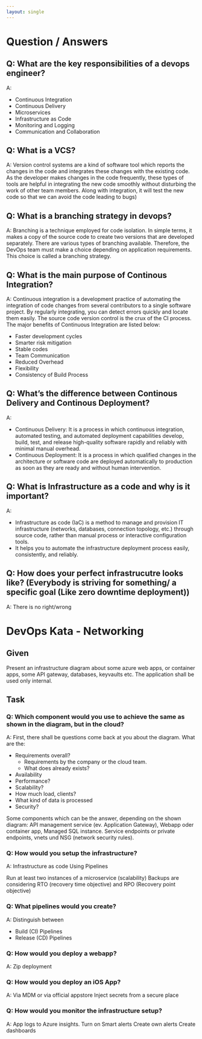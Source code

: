 ```yaml
---
layout: single
---
```


# Question / Answers
## Q: What are the key responsibilities of a devops engineer?

A:
* Continuous Integration
* Continuous Delivery
* Microservices
* Infrastructure as Code
* Monitoring and Logging
* Communication and Collaboration

## Q: What is a VCS?
A: Version control systems are a kind of software tool which reports the changes in the code and integrates these changes with the existing code. As the developer makes changes in the code frequently, these types of tools are helpful in integrating the new code smoothly without disturbing the work of other team members. Along with integration, it will test the new code so that we can avoid the code leading to bugs)

## Q: What is a branching strategy in devops?
A: Branching is a technique employed for code isolation. In simple terms, it makes a copy of the source code to create two versions that are developed separately. There are various types of branching available. Therefore, the DevOps team must make a choice depending on application requirements. This choice is called a branching strategy.

## Q: What is the main purpose of Continous Integration?
A: Continuous integration is a development practice of automating the integration of code changes from several contributors to a single software project. By regularly integrating, you can detect errors quickly and locate them easily. The source code version control is the crux of the CI process.
The major benefits of Continuous Integration are listed below:

* Faster development cycles
* Smarter risk mitigation
* Stable codes
* Team Communication
* Reduced Overhead
* Flexibility
* Consistency of Build Process

## Q: What’s the difference between Continous Delivery and Continous Deployment?
A: 
* Continuous Delivery: It is a process in which continuous integration, automated testing, and automated deployment capabilities develop, build, test, and release high-quality software rapidly and reliably with minimal manual overhead.
* Continuous Deployment: It is a process in which qualified changes in the architecture or software code are deployed automatically to production as soon as they are ready and without human intervention.

## Q: What is Infrastructure as a code and why is it important?
A:
* Infrastructure as code (IaC) is a method to manage and provision IT infrastructure (networks, databases, connection topology, etc.) through source code, rather than manual process or interactive configuration tools.
* It helps you to automate the infrastructure deployment process easily, consistently, and reliably.


## Q: How does your perfect infrastrucutre looks like? (Everybody is striving for something/ a specific goal (Like zero downtime deployment))
A: There is no right/wrong

# DevOps Kata - Networking

## Given
Present an infrastructure diagram about some azure web apps, or container apps, some API gateway, databases, keyvaults etc. 
The application shall be used only internal. 

## Task

### Q: Which component would you use to achieve the same as shown in the diagram, but in the cloud?

A:
First, there shall be questions come back at you about the diagram. What are the: 
* Requirements overall?
  * Requirements by the company or the cloud team.
  * What does already exists?
* Availability
* Performance?
* Scalability?
* How much load, clients?
* What kind of data is processed
* Security?

Some components which can be the answer, depending on the shown diagram:
API management service (ev. Application Gateway), Webapp oder container app, Managed SQL instance.
Service endpoints or  private endpoints, vnets und NSG (network security rules).

### Q: How would you setup the infrastructure?

A:
Infrastructure as code
Using Pipelines

Run at least two instances of a microservice (scalability)
Backups are considering RTO (recovery time objective) and RPO (Recovery point objective)

### Q: What pipelines would you create?
A: Distinguish between
* Build (CI) Pipelines
* Release (CD) Pipelines

### Q: How would you deploy a webapp? 

A: Zip deployment

### Q: How would you deploy an iOS App?
A: 
Via MDM or via official appstore
Inject secrets from a secure place 


### Q: How would you monitor the infrastructure setup?
A: 
App logs to Azure insights. 
Turn on Smart alerts
Create own alerts
Create dashboards